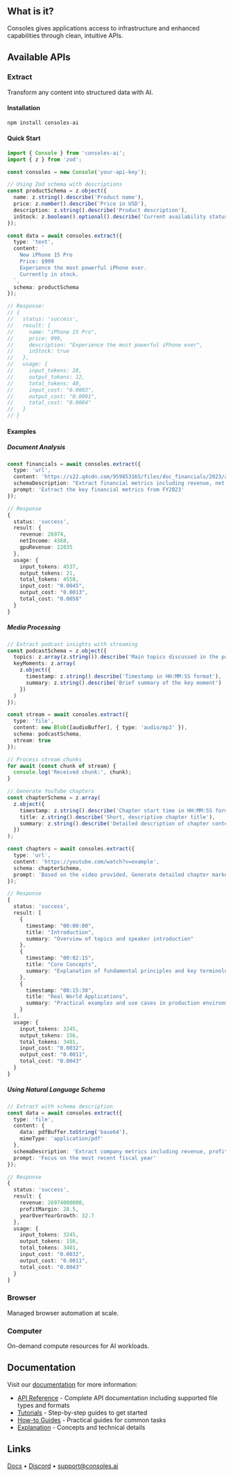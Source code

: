 ## What is it?

Consoles gives applications access to infrastructure and enhanced capabilities through clean, intuitive APIs.

## Available APIs

### Extract
Transform any content into structured data with AI.

#### Installation
```bash
npm install consoles-ai
```

#### Quick Start
```typescript
import { Console } from 'consoles-ai';
import { z } from 'zod';

const consoles = new Console('your-api-key');

// Using Zod schema with descriptions
const productSchema = z.object({
  name: z.string().describe('Product name'),
  price: z.number().describe('Price in USD'),
  description: z.string().describe('Product description'),
  inStock: z.boolean().optional().describe('Current availability status')
});

const data = await consoles.extract({
  type: 'text',
  content: `
    New iPhone 15 Pro
    Price: $999
    Experience the most powerful iPhone ever.
    Currently in stock.
  `,
  schema: productSchema
});

// Response:
// {
//   status: 'success',
//   result: {
//     name: "iPhone 15 Pro",
//     price: 999,
//     description: "Experience the most powerful iPhone ever",
//     inStock: true
//   },
//   usage: {
//     input_tokens: 28,
//     output_tokens: 12,
//     total_tokens: 40,
//     input_cost: "0.0003",
//     output_cost: "0.0001",
//     total_cost: "0.0004"
//   }
// }
```

#### Examples

##### Document Analysis
```typescript
const financials = await consoles.extract({
  type: 'url',
  content: 'https://s22.q4cdn.com/959853165/files/doc_financials/2023/ar/NVDA-2023-Annual-Report.pdf',
  schemaDescription: "Extract financial metrics including revenue, net income, and GPU revenue (all in millions USD)'"
  prompt: 'Extract the key financial metrics from FY2023'
});

// Response
{
  status: 'success',
  result: {
    revenue: 26974,
    netIncome: 4368,
    gpuRevenue: 22035
  },
  usage: {
    input_tokens: 4537,
    output_tokens: 21,
    total_tokens: 4558,
    input_cost: "0.0045",
    output_cost: "0.0013",
    total_cost: "0.0058"
  }
}
```

##### Media Processing
```typescript
// Extract podcast insights with streaming
const podcastSchema = z.object({
  topics: z.array(z.string()).describe('Main topics discussed in the podcast'),
  keyMoments: z.array(
    z.object({
      timestamp: z.string().describe('Timestamp in HH:MM:SS format'),
      summary: z.string().describe('Brief summary of the key moment')
    })
  )
});

const stream = await consoles.extract({
  type: 'file',
  content: new Blob([audioBuffer], { type: 'audio/mp3' }),
  schema: podcastSchema,
  stream: true
});

// Process stream chunks
for await (const chunk of stream) {
  console.log('Received chunk:', chunk);
}
```

```typescript
// Generate YouTube chapters
const chapterSchema = z.array(
  z.object({
    timestamp: z.string().describe('Chapter start time in HH:MM:SS format'),
    title: z.string().describe('Short, descriptive chapter title'),
    summary: z.string().describe('Detailed description of chapter content')
  })
);

const chapters = await consoles.extract({
  type: 'url',
  content: 'https://youtube.com/watch?v=example',
  schema: chapterSchema,
  prompt: 'Based on the video provided, Generate detailed chapter markers with timestamps and summaries'
});

// Response
{
  status: 'success',
  result: [
    {
      timestamp: "00:00:00",
      title: "Introduction",
      summary: "Overview of topics and speaker introduction"
    },
    {
      timestamp: "00:02:15",
      title: "Core Concepts",
      summary: "Explanation of fundamental principles and key terminology"
    },
    {
      timestamp: "00:15:30",
      title: "Real World Applications",
      summary: "Practical examples and use cases in production environments"
    }
  ],
  usage: {
    input_tokens: 3245,
    output_tokens: 156,
    total_tokens: 3401,
    input_cost: "0.0032",
    output_cost: "0.0011",
    total_cost: "0.0043"
  }
}
```

##### Using Natural Language Schema
```typescript
// Extract with schema description
const data = await consoles.extract({
  type: 'file',
  content: {
    data: pdfBuffer.toString('base64'),
    mimeType: 'application/pdf'
  },
  schemaDescription: 'Extract company metrics including revenue, profit margins, and year-over-year growth. Revenue should be a number, margins should be percentages, and growth should be a number representing the percentage change.',
  prompt: 'Focus on the most recent fiscal year'
});

// Response
{
  status: 'success',
  result: {
    revenue: 26974000000,
    profitMargin: 28.5,
    yearOverYearGrowth: 32.7
  },
  usage: {
    input_tokens: 3245,
    output_tokens: 156,
    total_tokens: 3401,
    input_cost: "0.0032",
    output_cost: "0.0011",
    total_cost: "0.0043"
  }
}
```

### Browser
Managed browser automation at scale.

### Computer
On-demand compute resources for AI workloads.

## Documentation

Visit our [documentation](https://docs.consoles.ai) for more information:

- [API Reference](https://docs.consoles.ai/reference) - Complete API documentation including supported file types and formats
- [Tutorials](https://docs.consoles.ai/tutorials) - Step-by-step guides to get started
- [How-to Guides](https://docs.consoles.ai/how-to) - Practical guides for common tasks
- [Explanation](https://docs.consoles.ai/explanation) - Concepts and technical details

## Links

[Docs](https://docs.consoles.ai) • [Discord](https://discord.gg/consoles) • [support@consoles.ai](mailto:support@consoles.ai)
